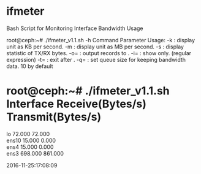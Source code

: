 # ifmeter
Bash Script for Monitoring Interface Bandwidth Usage

root@ceph:~# ./ifmeter_v1.1.sh -h
Command Parameter Usage:
  -k : display unit as KB per second. 
  -m : display unit as MB per second. 
  -s : display statistic of TX/RX bytes.
  -o=<file path> :
      output records to <file path>.
  -i=<name> :
      show <interface name> only. (regular expression)
  -t=<seconds> :
      exit after <seconds>.
  -q=<size> :
      set queue size for keeping bandwidth data.
      10 by default


root@ceph:~# ./ifmeter_v1.1.sh
Interface       Receive(Bytes/s)     Transmit(Bytes/s)
=====================================================
lo              72.000               72.000              
ens10           15.000               0.000               
ens4            15.000               0.000               
ens3            698.000              861.000             

2016-11-25:17:08:09
